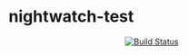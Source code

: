 # nightwatch-test

<p align="center">
  <a href="https://travis-ci.org/sluggishpj/nightwatch-test"><img src="https://travis-ci.org/sluggishpj/nightwatch-test.svg?branch=master" alt="Build Status"></a>
</p>
